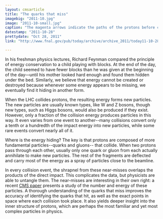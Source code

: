 ```yaml
---
layout: cmsarticle
title: "The quarks that miss"
imagebig: "2011-10.jpg"
image: "2011-10-small.jpg"
caption: "The magenta arrows indicate the paths of the protons before collision, the four red lines are particles resulting from direct quark or gluon annihilation, while much of the yellow and blue are fragments of the protons that missed each other."
datestamp: "2011-10-28"
prettydate: "Oct 28, 2011"
link: "http://www.fnal.gov/pub/today/archive/archive_2011/today11-10-28.html"

---
```

In his freshman physics lectures, Richard Feynman compared the principle of energy conservation to a child playing with blocks. At the end of the day, the child seemed to have fewer blocks than he was given at the beginning of the day―until his mother looked hard enough and found them hidden under the bed. Similarly, we believe that energy cannot be created or destroyed because whenever some energy appears to be missing, we eventually find it hiding in another form.

When the LHC collides protons, the resulting energy forms new particles. The new particles are usually known types, like W and Z bosons, though new types, such as Higgs bosons, would also be produced if they exist. However, only a fraction of the collision energy produces particles in this way. It even varies from one event to another--many collisions convert only a tenth or a hundredth of the impact energy into new particles, while some rare events convert nearly all of it.

Where is the energy hiding? The key is that protons are composed of more fundamental particles--quarks and gluons-- that collide. When two protons pass through each other, usually only one quark or gluon from each actually annihilate to make new particles. The rest of the fragments are deflected and carry most of the energy as a spray of particles close to the beamline.

In every collision event, the shrapnel from these near-misses overlaps the products of the direct impact. This complicates the data, but physicists are able to untangle them. The near-misses are interesting in their own right: a recent [CMS paper](http://arxiv.org/abs/1107.0330) presents a study of the number and energy of these particles. A thorough understanding of the quarks that miss improves the accuracy of identifying the quarks that hit, as well as the exact points in space where each collision took place. It also yields deeper insight into the inner structure of protons, which are perhaps the most familiar and yet most complex particles in physics.

